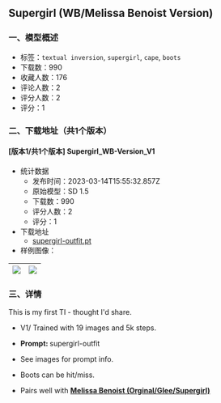 ## Supergirl (WB/Melissa Benoist Version)
### 一、模型概述

- 标签：`textual inversion`, `supergirl`, `cape`, `boots`
- 下载数：990
- 收藏人数：176
- 评论人数：2
- 评分人数：2
- 评分：1

### 二、下载地址（共1个版本）

#### [版本1/共1个版本] Supergirl_WB-Version_V1

- 统计数据
  - 发布时间：2023-03-14T15:55:32.857Z
  - 原始模型：SD 1.5
  - 下载数：990
  - 评分人数：2
  - 评分：1
- 下载地址
  - [supergirl-outfit.pt](https://civitai.com/api/download/models/22824)
- 样例图像：

| <img src="https://image.civitai.com/xG1nkqKTMzGDvpLrqFT7WA/f25ef3d2-b4fd-4224-f354-f6c04b86c800/width=450/246742.jpeg" /> | <img src="https://image.civitai.com/xG1nkqKTMzGDvpLrqFT7WA/6a493723-f9b4-4aca-205c-7bdb05cc5f00/width=450/246741.jpeg" /> |
| ---- | ---- |


### 三、详情
<p>This is my first TI - thought I'd share.</p><ul><li><p>V1/ Trained with 19 images and 5k steps. </p></li><li><p><strong>Prompt: </strong>supergirl-outfit</p></li><li><p>See images for prompt info.</p></li><li><p>Boots can be hit/miss.</p></li><li><p>Pairs well with <a rel="ugc" href="https://civitai.com/models/15708/melissa-benoist-orginalgleesupergirl"><strong>Melissa Benoist (Orginal/Glee/Supergirl)</strong></a></p><p></p></li></ul>